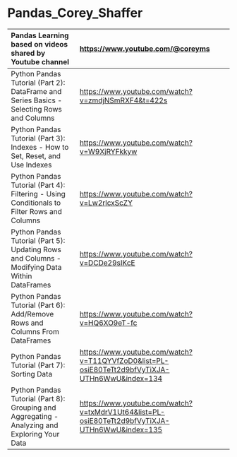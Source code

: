 # Pandas_Corey_Shaffer

| Pandas Learning based on videos shared by Youtube channel | https://www.youtube.com/@coreyms |
| :-------------------------------------------------------- | :------------------------------- |
|Python Pandas Tutorial (Part 2): DataFrame and Series Basics - Selecting Rows and Columns | https://www.youtube.com/watch?v=zmdjNSmRXF4&t=422s |
|Python Pandas Tutorial (Part 3): Indexes - How to Set, Reset, and Use Indexes             | https://www.youtube.com/watch?v=W9XjRYFkkyw        |
|Python Pandas Tutorial (Part 4): Filtering - Using Conditionals to Filter Rows and Columns| https://www.youtube.com/watch?v=Lw2rlcxScZY        |
|Python Pandas Tutorial (Part 5): Updating Rows and Columns - Modifying Data Within DataFrames| https://www.youtube.com/watch?v=DCDe29sIKcE     |     
|Python Pandas Tutorial (Part 6): Add/Remove Rows and Columns From DataFrames|https://www.youtube.com/watch?v=HQ6XO9eT-fc|
|Python Pandas Tutorial (Part 7): Sorting Data | https://www.youtube.com/watch?v=T11QYVfZoD0&list=PL-osiE80TeTt2d9bfVyTiXJA-UTHn6WwU&index=134 |
|Python Pandas Tutorial (Part 8): Grouping and Aggregating - Analyzing and Exploring Your Data |https://www.youtube.com/watch?v=txMdrV1Ut64&list=PL-osiE80TeTt2d9bfVyTiXJA-UTHn6WwU&index=135|
